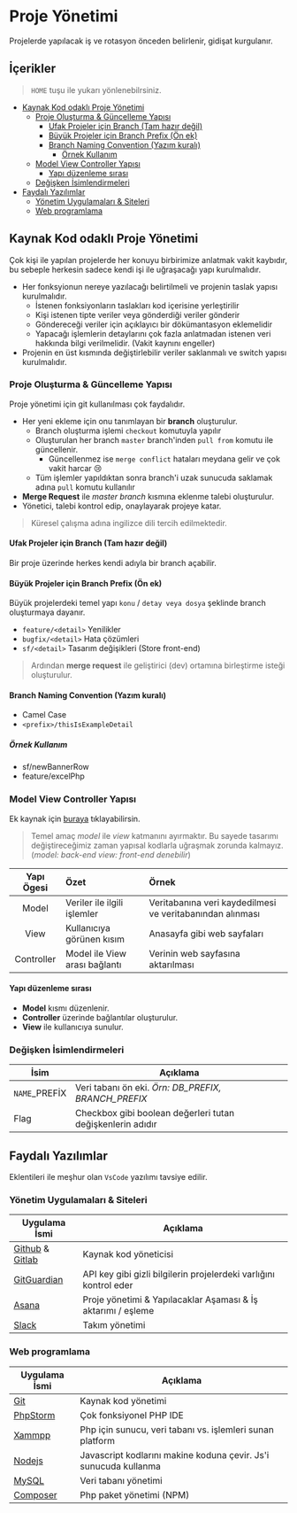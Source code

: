 # Proje Yönetimi <!-- omit in toc -->

Projelerde yapılacak iş ve rotasyon önceden belirlenir, gidişat kurgulanır.

## İçerikler <!-- omit in toc -->

> `HOME` tuşu ile yukarı yönlenebilrsiniz.

- [Kaynak Kod odaklı Proje Yönetimi](#kaynak-kod-odakl%C4%B1-proje-y%C3%B6netimi)
  - [Proje Oluşturma & Güncelleme Yapısı](#proje-olu%C5%9Fturma--g%C3%BCncelleme-yap%C4%B1s%C4%B1)
    - [Ufak Projeler için Branch (Tam hazır değil)](#ufak-projeler-i%C3%A7in-branch-tam-haz%C4%B1r-de%C4%9Fil)
    - [Büyük Projeler için Branch Prefix (Ön ek)](#b%C3%BCy%C3%BCk-projeler-i%C3%A7in-branch-prefix-%C3%B6n-ek)
    - [Branch Naming Convention (Yazım kuralı)](#branch-naming-convention-yaz%C4%B1m-kural%C4%B1)
      - [Örnek Kullanım](#%C3%B6rnek-kullan%C4%B1m)
  - [Model View Controller Yapısı](#model-view-controller-yap%C4%B1s%C4%B1)
    - [Yapı düzenleme sırası](#yap%C4%B1-d%C3%BCzenleme-s%C4%B1ras%C4%B1)
  - [Değişken İsimlendirmeleri](#de%C4%9Fi%C5%9Fken-i%CC%87simlendirmeleri)
- [Faydalı Yazılımlar](#faydal%C4%B1-yaz%C4%B1l%C4%B1mlar)
  - [Yönetim Uygulamaları & Siteleri](#y%C3%B6netim-uygulamalar%C4%B1--siteleri)
  - [Web programlama](#web-programlama)

## Kaynak Kod odaklı Proje Yönetimi

Çok kişi ile yapılan projelerde her konuyu birbirimize anlatmak vakit kaybıdır, bu sebeple herkesin sadece kendi işi ile uğraşacağı yapı kurulmalıdır.

- Her fonksyionun nereye yazılacağı belirtilmeli ve projenin taslak yapısı kurulmalıdır.
  - İstenen fonksiyonların taslakları kod içerisine yerleştirilir
  - Kişi istenen tipte veriler veya gönderdiği veriler gönderir
  - Göndereceği veriler için açıklayıcı bir dökümantasyon eklemelidir
  - Yapacağı işlemlerin detaylarını çok fazla anlatmadan istenen veri hakkında bilgi verilmelidir. (Vakit kaynını engeller)
- Projenin en üst kısmında değiştirlebilir veriler saklanmalı ve switch yapısı kurulmalıdır.

### Proje Oluşturma & Güncelleme Yapısı

Proje yönetimi için git kullanılması çok faydalıdır.

- Her yeni ekleme için onu tanımlayan bir **branch** oluşturulur.
  - Branch oluşturma işlemi `checkout` komutuyla yapılır
  - Oluşturulan her branch `master` branch'inden `pull from` komutu ile güncellenir.
    - Güncellenmez ise `merge conflict` hataları meydana gelir ve çok vakit harcar 😢
  - Tüm işlemler yapıldıktan sonra branch'i uzak sunucuda saklamak adına `pull` komutu kullanılır
- **Merge Request** ile *master branch* kısmına eklenme talebi oluşturulur.
- Yönetici, talebi kontrol edip, onaylayarak projeye katar.

> Küresel çalışma adına ingilizce dili tercih edilmektedir.

#### Ufak Projeler için Branch (Tam hazır değil)

Bir proje üzerinde herkes kendi adıyla bir branch açabilir.

#### Büyük Projeler için Branch Prefix (Ön ek)

Büyük projelerdeki temel yapı `konu` / `detay veya dosya` şeklinde branch oluşturmaya dayanır.

- `feature/<detail>` Yenilikler
- `bugfix/<detail>` Hata çözümleri
- `sf/<detail>` Tasarım değişikleri (Store front-end)

> Ardından **merge request** ile geliştirici (dev) ortamına birleştirme isteği oluşturulur.

#### Branch Naming Convention (Yazım kuralı)

- Camel Case
- `<prefix>/thisIsExampleDetail`

##### Örnek Kullanım

- sf/newBannerRow
- feature/excelPhp

### Model View Controller Yapısı

Ek kaynak için [buraya](https://blog.koddit.com/yazilim/mvc-nedir-gercek-orneklerle-mvc-nedir-anlayalim/) tıklayabilirsin.

> Temel amaç *model* ile *view* katmanını ayırmaktır. Bu sayede tasarımı değiştireceğimiz zaman yapısal kodlarla uğraşmak zorunda kalmayız. (*model: back-end view: front-end denebilir*)

| Yapı Ögesi | Özet                          | Örnek                                                     |
| :--------: | :---------------------------- | :-------------------------------------------------------- |
|   Model    | Veriler ile ilgili işlemler   | Veritabanına veri kaydedilmesi ve veritabanından alınması |
|    View    | Kullanıcıya görünen kısım     | Anasayfa gibi web sayfaları                               |
| Controller | Model ile View arası bağlantı | Verinin web sayfasına aktarılması                         |

#### Yapı düzenleme sırası

- **Model** kısmı düzenlenir.
- **Controller** üzerinde bağlantılar oluşturulur.
- **View** ile kullanıcıya sunulur.

### Değişken İsimlendirmeleri

| İsim          | Açıklama                                                   |
| ------------- | ---------------------------------------------------------- |
| `NAME`_PREFİX | Veri tabanı ön eki. *Örn: DB_PREFIX, BRANCH_PREFIX*        |
| Flag          | Checkbox gibi boolean değerleri tutan değişkenlerin adıdır |

## Faydalı Yazılımlar

Eklentileri ile meşhur olan `VsCode` yazılımı tavsiye edilir.

### Yönetim Uygulamaları & Siteleri

| Uygulama İsmi                                                | Açıklama                                                          |
| ------------------------------------------------------------ | ----------------------------------------------------------------- |
| [Github](https://github.com/) & [Gitlab](https://gitlab.com) | Kaynak kod yöneticisi                                             |
| [GitGuardian](https://app.gitguardian.com/)                  | API key gibi gizli bilgilerin projelerdeki varlığını kontrol eder |
| [Asana](https://asana.com/)                                  | Proje yönetimi & Yapılacaklar Aşaması & İş aktarımı / eşleme      |
| [Slack](https://slack.com/)                                  | Takım yönetimi                                                    |

### Web programlama

| Uygulama İsmi                                                            | Açıklama                                                         |
| ------------------------------------------------------------------------ | ---------------------------------------------------------------- |
| [Git](https://git-scm.com/downloads)                                     | Kaynak kod yönetimi                                              |
| [PhpStorm](https://www.jetbrains.com/phpstorm/download/#section=windows) | Çok fonksiyonel PHP IDE                                          |
| [Xammpp](https://www.apachefriends.org/tr/download.html)                 | Php için sunucu, veri tabanı vs. işlemleri sunan platform        |
| [Nodejs](https://nodejs.org/en/download/)                                | Javascript kodlarını makine koduna çevir. Js'i sunucuda kullanma |
| [MySQL](https://www.mysql.com/downloads/)                                | Veri tabanı yönetimi                                             |
| [Composer](https://getcomposer.org/download/)                            | Php paket yönetimi (NPM)                                         | Nodejs) gibi |
